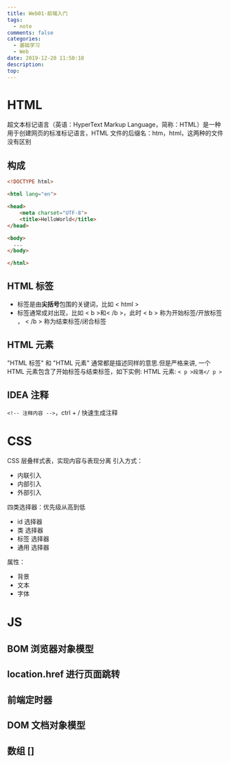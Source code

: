 ```yaml
---
title: Web01-前端入门
tags:
  - note
comments: false
categories:
  - 基础学习
  - Web
date: 2019-12-20 11:50:18
description:
top:
---
```


# HTML 
超文本标记语言（英语：HyperText Markup Language，简称：HTML）是一种用于创建网页的标准标记语言，HTML 文件的后缀名：htm，html，这两种的文件没有区别

## 构成
```HTML
<!DOCTYPE html>

<html lang="en">

<head>
    <meta charset="UTF-8">
    <title>HelloWorld</title>
</head>

<body> 
  ...
</body>

</html>
```
## HTML 标签
* 标签是由**尖括号**包围的关键词，比如 < html >
* 标签通常成对出现，比如 < b >和< /b >，此时 < b > 称为开始标签/开放标签 ， < /b > 称为结束标签/闭合标签

## HTML 元素
"HTML 标签" 和 "HTML 元素" 通常都是描述同样的意思.但是严格来讲, 一个 HTML 元素包含了开始标签与结束标签，如下实例:
HTML 元素: `< p >段落</ p >`

## IDEA 注释
`<!-- 注释内容 -->`，ctrl + / 快速生成注释



# CSS
CSS 层叠样式表，实现内容与表现分离
引入方式：
* 内联引入
* 内部引入
* 外部引入

四类选择器：优先级从高到低
* id 选择器
* 类 选择器
* 标签 选择器
* 通用 选择器

属性：
* 背景
* 文本
* 字体
# JS


## BOM 浏览器对象模型
## location.href 进行页面跳转
## 前端定时器
## DOM 文档对象模型
## 数组 []